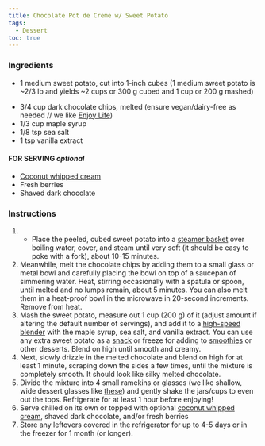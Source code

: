 ```yaml
---
title: Chocolate Pot de Creme w/ Sweet Potato
tags:
  - Dessert
toc: true
---
```


### Ingredients

* 1 medium sweet potato, cut into 1-inch cubes (1 medium sweet potato is ~2/3 lb and yields ~2 cups or 300 g cubed and 1 cup or 200 g mashed)
- 3/4 cup dark chocolate chips, melted (ensure vegan/dairy-free as needed // we like [Enjoy Life](https://www.amazon.com/Enjoy-Life-Chocolate-Morsels-Ounce/dp/B00FE5GFM8/?tag=minimalistbaker-20))
- 1/3 cup maple syrup
- 1/8 tsp sea salt
- 1 tsp vanilla extract

#### FOR SERVING _optional_

- [Coconut whipped cream](https://minimalistbaker.com/how-to-make-coconut-whipped-cream/)
- Fresh berries
- Shaved dark chocolate

### Instructions

1. - Place the peeled, cubed sweet potato into a [steamer basket](https://www.amazon.com/Chef-Craft-Stainless-Steamer-9-5-Inch/dp/B0029728H0/?tag=minimalistbaker.com) over boiling water, cover, and steam until very soft (it should be easy to poke with a fork), about 10-15 minutes.
2. Meanwhile, melt the chocolate chips by adding them to a small glass or metal bowl and carefully placing the bowl on top of a saucepan of simmering water. Heat, stirring occasionally with a spatula or spoon, until melted and no lumps remain, about 5 minutes. You can also melt them in a heat-proof bowl in the microwave in 20-second increments. Remove from heat.
3. Mash the sweet potato, measure out 1 cup (200 g) of it (adjust amount if altering the default number of servings), and add it to a [high-speed blender](https://www.amazon.com/gp/product/B008H4SLV6/?tag=minimalistbaker-20) with the maple syrup, sea salt, and vanilla extract. You can use any extra sweet potato as a [snack](https://minimalistbaker.com/baked-sweet-potatoes-2-ways/) or freeze for adding to [smoothies](https://minimalistbaker.com/immune-booster-orange-smoothie/) or other desserts. Blend on high until smooth and creamy.
4. Next, slowly drizzle in the melted chocolate and blend on high for at least 1 minute, scraping down the sides a few times, until the mixture is completely smooth. It should look like silky melted chocolate.
5. Divide the mixture into 4 small ramekins or glasses (we like shallow, wide dessert glasses like [these](https://rstyle.me/+ijBqbVnj1SOu0dVC4mxNXw)) and gently shake the jars/cups to even out the tops. Refrigerate for at least 1 hour before enjoying!
6. Serve chilled on its own or topped with optional [coconut whipped cream](https://minimalistbaker.com/how-to-make-coconut-whipped-cream/), shaved dark chocolate, and/or fresh berries
7. Store any leftovers covered in the refrigerator for up to 4-5 days or in the freezer for 1 month (or longer).
